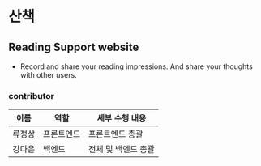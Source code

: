 # 산책

## Reading Support website

- Record and share your reading impressions. And share your thoughts with other users.

### contributor

|  이름   | 역할       | 세부 수행 내용  |
| :-----: | ---------- | --------------- |
| 류정상  | 프론트엔드 | 프론트엔드 총괄 |
| 강다은 | 백엔드 | 전체 및 백엔드 총괄 |
